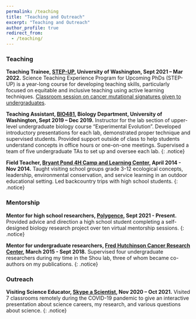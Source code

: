 ```yaml
---
permalink: /teaching
title: "Teaching and Outreach"
excerpt: "Teaching and Outreach"
author_profile: true
redirect_from:
  - /teaching/
---
```


### Teaching

**Teaching Trainee, [STEP-UP](https://depts.washington.edu/stepuw/home/step-up/), University of Washington, Sept 2021 – Mar 2022.** 
Science Teaching Experience Program for Upcoming PhDs (STEP-UP) is a year-long course for developing teaching skills, particularly focused on equitable and inclusive teaching using active learning techniques. [Classroom session on cancer mutational signatures given to undergraduates](https://www.youtube.com/watch?v=pSRyHpk-Qss).


**Teaching Assistant, [BIO481](http://kerrlab.org/Bio481/HomePage), Biology Department, University of Washington, Sept 2019 – Dec 2019.**
Instructor for the lab section of upper-level undergraduate biology course “Experimental Evolution”. Developed introductory presentations for each lab, demonstrated proper technique and supervised students. Provided support outside of class to help students understand concepts in office hours or one-on-one meetings. Supervised a team of five undergraduate TAs to set up and oversee each lab.
{: .notice}

**Field Teacher, [Bryant Pond 4H Camp and Learning Center](https://extension.umaine.edu/bryantpond/lakeside-classroom/), April 2014 - Nov 2014.**
Taught visiting school groups grade 3-12 ecological concepts, leadership, environmental conservation, and service learning in an outdoor educational setting. Led backcountry trips with high school students.
{: .notice}

### Mentorship

**Mentor for high school researchers, [Polygence](https://www.polygence.org/), Sept 2021 - Present.**
Provided advice and direction a high school student completing a self-designed biology research project over ten virtual mentorship sessions.
{: .notice}

**Mentor for undergraduate researchers, [Fred Hutchinson Cancer Research Center](https://www.fredhutch.org/en.html), March 2015 - Sept 2018.**
Supervised four undergraduate researchers during my time in the Shou lab, three of whom became co-authors on my publications.
{: .notice}

### Outreach

**Visiting Science Educator, [Skype a Scientist](https://www.skypeascientist.com/), Nov 2020 – Oct 2021.**
Visited 7 classrooms remotely during the COVID-19 pandemic to give an interactive presentation about science careers, my research, and various questions about science. 
{: .notice}
